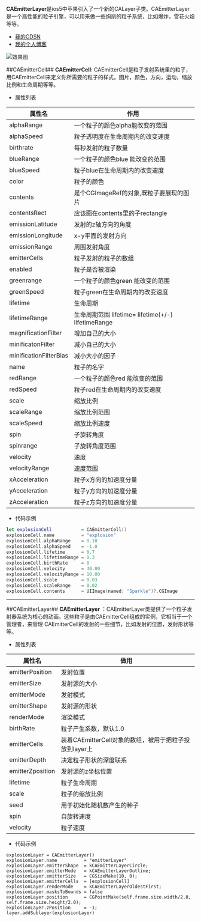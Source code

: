 **CAEmitterLayer**是ios5中苹果引入了一个新的CALayer子类。CAEmitterLayer是一个高性能的粒子引擎，可以用来做一些绚丽的粒子系统，比如爆炸，雪花火焰等等。

- [我的CDSN](http://blog.csdn.net/wang631106979/article/details/51258020)
- [我的个人博客](http://imwcl.com/2016/04/27/CALayer学习之CAEmitterLayer，粒子发射系统)

![效果图][1]

##CAEmitterCell##
**CAEmitterCell**: CAEmitterCell是粒子发射系统里的粒子，用CAEmitterCell来定义你所需要的粒子的样式，图片，颜色，方向，运动，缩放比例和生命周期等等。

- 属性列表

| 属性名 | 作用 |
| ------ | ---- |
| alphaRange |  一个粒子的颜色alpha能改变的范围 |
| alphaSpeed | 粒子透明度在生命周期内的改变速度 |
| birthrate | 每秒发射的粒子数量 |
| blueRange | 一个粒子的颜色blue 能改变的范围 |
| blueSpeed | 粒子blue在生命周期内的改变速度 |
| color | 粒子的颜色 |
| contents | 是个CGImageRef的对象,既粒子要展现的图片 |
| contentsRect | 应该画在contents里的子rectangle |
| emissionLatitude | 发射的z轴方向的角度 |
| emissionLongitude | x-y平面的发射方向 |
| emissionRange | 周围发射角度 |
| emitterCells | 粒子发射的粒子的数组 |
| enabled | 粒子是否被渲染 |
| greenrange | 一个粒子的颜色green 能改变的范围 |
| greenSpeed | 粒子green在生命周期内的改变速度 |
|lifetime | 生命周期 |
| lifetimeRange | 生命周期范围 lifetime= lifetime(+/-) lifetimeRange
| magnificationFilter | 增加自己的大小 |
| minificatonFilter | 减小自己的大小 |
| minificationFilterBias | 减小大小的因子 |
|name | 粒子的名字 |
| redRange | 一个粒子的颜色red 能改变的范围 |
| redSpeed |  粒子red在生命周期内的改变速度 |
| scale | 缩放比例 |
| scaleRange | 缩放比例范围 |
|scaleSpeed | 缩放比例速度 |
|spin | 子旋转角度 | 
|spinrange | 子旋转角度范围 |
|velocity | 速度 |
|velocityRange | 速度范围 |
|xAcceleration | 粒子x方向的加速度分量 |
|yAcceleration | 粒子y方向的加速度分量 |
|zAcceleration | 粒子z方向的加速度分量 |

- 代码示例

```swift
let explosionCell           = CAEmitterCell()
explosionCell.name          = "explosion"
explosionCell.alphaRange    = 0.10
explosionCell.alphaSpeed    = -1.0
explosionCell.lifetime      = 0.7
explosionCell.lifetimeRange = 0.3
explosionCell.birthRate     = 0
explosionCell.velocity      = 40.00
explosionCell.velocityRange = 10.00
explosionCell.scale         = 0.03
explosionCell.scaleRange    = 0.02
explosionCell.contents      = UIImage(named: "Sparkle")?.CGImage
```
----------

##CAEmitterLayer##
**CAEmitterLayer** ：CAEmitterLayer类提供了一个粒子发射器系统为核心的动画。这些粒子是由CAEmitterCell组成的实例，它相当于一个管理者，来管理 CAEmitterCell的发射的一些细节，比如发射的位置，发射形状等等。

- 属性列表

| 属性名 | 做用 |
| -----  | ---- |
| emitterPosition | 发射位置 |
| emitterSize | 发射源的大小 |
| emitterMode | 发射模式  |
| emitterShape | 发射源的形状 |
| renderMode | 渲染模式 |
| birthRate | 粒子产生系数，默认1.0 |
| emitterCells | 装着CAEmitterCell对象的数组，被用于把粒子投放到layer上 |
| emitterDepth | 决定粒子形状的深度联系 |
| emitterZposition | 发射源的z坐标位置 |
| lifetime |粒子生命周期 |
| scale | 粒子的缩放比例 |
| seed | 用于初始化随机数产生的种子 |
| spin | 自旋转速度 |
|velocity | 粒子速度 |


- 代码示例

```
explosionLayer = CAEmitterLayer()
explosionLayer.name          = "emitterLayer"
explosionLayer.emitterShape  = kCAEmitterLayerCircle;
explosionLayer.emitterMode   = kCAEmitterLayerOutline;
explosionLayer.emitterSize   = CGSizeMake(10, 0);
explosionLayer.emitterCells  = [explosionCell]
explosionLayer.renderMode    = kCAEmitterLayerOldestFirst;
explosionLayer.masksToBounds = false
explosionLayer.position      = CGPointMake(self.frame.size.width/2.0, self.frame.size.height/2.0);
explosionLayer.zPosition     = -1;
layer.addSublayer(explosionLayer)
```

[1]: http://img.blog.csdn.net/20160426232735405
